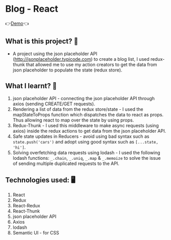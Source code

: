 # Blog - React
👉[Demo](https://react-youtube-videos.herokuapp.com/)👈

## What is this project? 🤔
* A project using the json placeholder API (http://jsonplaceholder.typicode.com) to create a blog list, I used redux-thunk that allowed me to use my action creators to get the data from json placeholder to populate the state (redux store).

## What I learnt? 👏
1. json placeholder API - connecting the json placeholder API through axios (sending CREATE/GET requests).
2. Rendering a list of data from the redux store/state - I used the mapStateToProps function which dispatches the data to react as props. Thus allowing react to map over the state by using props.
3. Redux-Thunk - I used this middleware to make async requests (using axios) inside the redux actions to get data from the json placeholder API.
4. Safe state updates in Reducers - avoid using bad syntax such as `state.push('cars')` and adopt using good syntax such as `[...state, 'hi']`.
5. Solving overfetching data requests using lodash - I used the following lodash functions: `_.chain`, `_.uniq`, `_.map` & `_.memoize` to solve the issue of sending multiple duplicated requests to the API.

## Technologies used: 🖥
1. React
2. Redux
3. React-Redux
4. React-Thunk
5. json placeholder API
6. Axios
7. lodash
8. Semantic UI - for CSS
